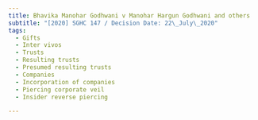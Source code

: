 ```yaml
---
title: Bhavika Manohar Godhwani v Manohar Hargun Godhwani and others
subtitle: "[2020] SGHC 147 / Decision Date: 22\_July\_2020"
tags:
  - Gifts
  - Inter vivos
  - Trusts
  - Resulting trusts
  - Presumed resulting trusts
  - Companies
  - Incorporation of companies
  - Piercing corporate veil
  - Insider reverse piercing

---
```

